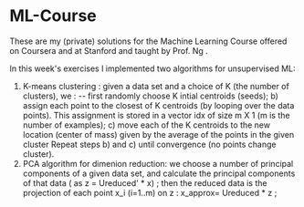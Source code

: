 # ML-Course
These are my (private) solutions for the Machine Learning Course offered on Coursera and at Stanford and taught by Prof. Ng . 

In this week's exercises I implemented two algorithms for unsupervised ML: 
1. K-means clustering : given a data set and a choice of K (the number of clusters), we : 
-- first randomly choose K intial centroids (seeds); 
b) assign each point to the closest of K centroids (by looping over the data points). This assignment is stored in a vector idx of size m X 1 (m is the number of examples); 
c) move each of the K centroids to the new location (center of mass) given by the average of the points in the given cluster 
Repeat steps b) and c) until convergence (no points change cluster). 
2. PCA algorithm for dimenion reduction: we choose a number of principal components of a given data set, and calculate the principal components of that data ( as z = Ureduced' * x) ; then the reduced data is the projection of each point x_i (i=1..m) on z : x_approx= Ureduced * z ;  
